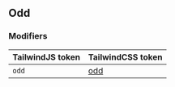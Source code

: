 ## Odd

### Modifiers

| TailwindJS token | TailwindCSS token |
| ----- | ----- |
| `odd` | [odd](https://tailwindcss.com/docs/hover-focus-and-other-states#odd) |
